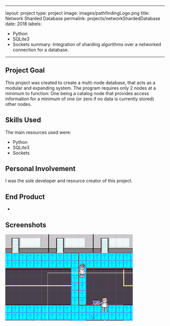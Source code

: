
---
layout: project
type: project
image: images/pathfindingLogo.png
title: Network Sharded Database
permalink: projects/networkShardedDatabase
date: 2018
labels:
  - Python
  - SQLite3
  - Sockets
summary: Integration of sharding algorithms over a networked connection for a database.
---


## Project Goal
This project was created to create a multi-node database, that acts as a modular and expanding system. The program requires only 2 nodes at a minimum to function: One being a catalog node that provides access information for a minimum of one (or zero if no data is currently stored) other nodes. 

## Skills Used
  The main resources used were:
  * Python
  * SQLite3
  * Sockets
  
## Personal Involvement
I was the sole developer and resource creator of this project.
  
## End Product

* 

## Screenshots
<img class="ui large rounded image center floated" src="../images/PathfindingExample1.png">


